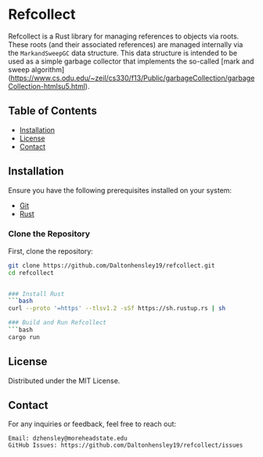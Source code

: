
# Refcollect

Refcollect is a Rust library for managing references to objects via roots. These roots (and their associated references) are managed internally via the `MarkandSweepGC` data structure. This data structure is intended to be used as a simple garbage collector that implements the so-called [mark and sweep algorithm] (https://www.cs.odu.edu/~zeil/cs330/f13/Public/garbageCollection/garbageCollection-htmlsu5.html).

## Table of Contents

- [Installation](#installation)
- [License](#license)
- [Contact](#contact)

## Installation

Ensure you have the following prerequisites installed on your system:

- [Git](https://git-scm.com/)
- [Rust](https://www.rust-lang.org/)

### Clone the Repository

First, clone the repository:

```bash
git clone https://github.com/Daltonhensley19/refcollect.git
cd refcollect


### Install Rust
```bash
curl --proto '=https' --tlsv1.2 -sSf https://sh.rustup.rs | sh

### Build and Run Refcollect
```bash 
cargo run 
```


## License
Distributed under the MIT License.

## Contact

For any inquiries or feedback, feel free to reach out:

    Email: dzhensley@moreheadstate.edu
    GitHub Issues: https://github.com/Daltonhensley19/refcollect/issues
